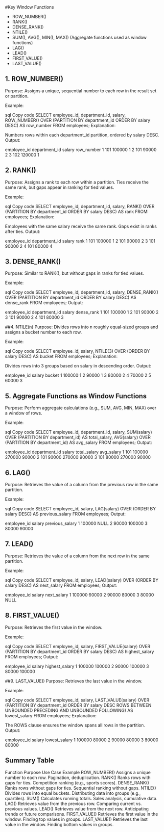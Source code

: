 
#Key Window Functions
- ROW_NUMBER()
- RANK()
- DENSE_RANK()
- NTILE()
- SUM(), AVG(), MIN(), MAX() (Aggregate functions used as window functions)
- LAG()
- LEAD()
- FIRST_VALUE()
- LAST_VALUE()

## 1. ROW_NUMBER()
Purpose: Assigns a unique, sequential number to each row in the result set or partition.

Example:

sql
Copy code
SELECT employee_id, department_id, salary,
       ROW_NUMBER() OVER (PARTITION BY department_id ORDER BY salary DESC) AS row_number
FROM employees;
Explanation:

Numbers rows within each department_id partition, ordered by salary DESC.
Output:

employee_id	department_id	salary	row_number
1	101	100000	1
2	101	90000	2
3	102	120000	1

## 2. RANK()
Purpose: Assigns a rank to each row within a partition. Ties receive the same rank, but gaps appear in ranking for tied values.

Example:

sql
Copy code
SELECT employee_id, department_id, salary,
       RANK() OVER (PARTITION BY department_id ORDER BY salary DESC) AS rank
FROM employees;
Explanation:

Employees with the same salary receive the same rank.
Gaps exist in ranks after ties.
Output:

employee_id	department_id	salary	rank
1	101	100000	1
2	101	90000	2
3	101	90000	2
4	101	80000	4

## 3. DENSE_RANK()
Purpose: Similar to RANK(), but without gaps in ranks for tied values.

Example:

sql
Copy code
SELECT employee_id, department_id, salary,
       DENSE_RANK() OVER (PARTITION BY department_id ORDER BY salary DESC) AS dense_rank
FROM employees;
Output:

employee_id	department_id	salary	dense_rank
1	101	100000	1
2	101	90000	2
3	101	90000	2
4	101	80000	3

##4. NTILE(n)
Purpose: Divides rows into n roughly equal-sized groups and assigns a bucket number to each row.

Example:

sql
Copy code
SELECT employee_id, salary,
       NTILE(3) OVER (ORDER BY salary DESC) AS bucket
FROM employees;
Explanation:

Divides rows into 3 groups based on salary in descending order.
Output:

employee_id	salary	bucket
1	100000	1
2	90000	1
3	80000	2
4	70000	2
5	60000	3

## 5. Aggregate Functions as Window Functions
Purpose: Perform aggregate calculations (e.g., SUM, AVG, MIN, MAX) over a window of rows.

Example:

sql
Copy code
SELECT employee_id, department_id, salary,
       SUM(salary) OVER (PARTITION BY department_id) AS total_salary,
       AVG(salary) OVER (PARTITION BY department_id) AS avg_salary
FROM employees;
Output:

employee_id	department_id	salary	total_salary	avg_salary
1	101	100000	270000	90000
2	101	90000	270000	90000
3	101	80000	270000	90000

## 6. LAG()
Purpose: Retrieves the value of a column from the previous row in the same partition.

Example:

sql
Copy code
SELECT employee_id, salary,
       LAG(salary) OVER (ORDER BY salary DESC) AS previous_salary
FROM employees;
Output:

employee_id	salary	previous_salary
1	100000	NULL
2	90000	100000
3	80000	90000

## 7. LEAD()
Purpose: Retrieves the value of a column from the next row in the same partition.

Example:

sql
Copy code
SELECT employee_id, salary,
       LEAD(salary) OVER (ORDER BY salary DESC) AS next_salary
FROM employees;
Output:

employee_id	salary	next_salary
1	100000	90000
2	90000	80000
3	80000	NULL

## 8. FIRST_VALUE()
Purpose: Retrieves the first value in the window.

Example:

sql
Copy code
SELECT employee_id, salary,
       FIRST_VALUE(salary) OVER (PARTITION BY department_id ORDER BY salary DESC) AS highest_salary
FROM employees;
Output:

employee_id	salary	highest_salary
1	100000	100000
2	90000	100000
3	80000	100000

##9. LAST_VALUE()
Purpose: Retrieves the last value in the window.

Example:

sql
Copy code
SELECT employee_id, salary,
       LAST_VALUE(salary) OVER (PARTITION BY department_id ORDER BY salary DESC ROWS BETWEEN UNBOUNDED PRECEDING AND UNBOUNDED FOLLOWING) AS lowest_salary
FROM employees;
Explanation:

The ROWS clause ensures the window spans all rows in the partition.
Output:

employee_id	salary	lowest_salary
1	100000	80000
2	90000	80000
3	80000	80000

## Summary Table
Function	Purpose	Use Case Example
ROW_NUMBER()	Assigns a unique number to each row.	Pagination, deduplication.
RANK()	Ranks rows with gaps for ties.	Competition ranking (e.g., sports scores).
DENSE_RANK()	Ranks rows without gaps for ties.	Sequential ranking without gaps.
NTILE()	Divides rows into equal buckets.	Distributing data into groups (e.g., quartiles).
SUM()	Calculates running totals.	Sales analysis, cumulative data.
LAG()	Retrieves value from the previous row.	Comparing current vs. previous values.
LEAD()	Retrieves value from the next row.	Anticipating trends or future comparisons.
FIRST_VALUE()	Retrieves the first value in the window.	Finding top values in groups.
LAST_VALUE()	Retrieves the last value in the window.	Finding bottom values in groups.
